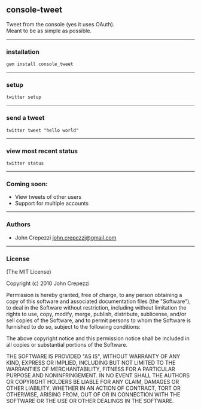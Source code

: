 ## console-tweet

Tweet from the console (yes it uses OAuth).  
Meant to be as simple as possible.

---

### installation

    gem install console_tweet

---

### setup

    twitter setup

---

### send a tweet
 
    twitter tweet "hello world"

---

### view most recent status

    twitter status

---

### Coming soon:

* View tweets of other users
* Support for multiple accounts

---

### Authors

* John Crepezzi <john.crepezzi@gmail.com>

---

### License

(The MIT License)

Copyright (c) 2010 John Crepezzi

Permission is hereby granted, free of charge, to any person obtaining a copy of this software and associated documentation files (the "Software"), to deal in the Software without restriction, including without limitation the rights to use, copy, modify, merge, publish, distribute, sublicense, and/or sell copies of the Software, and to permit persons to whom the Software is furnished to do so, subject to the following conditions:

The above copyright notice and this permission notice shall be included in all copies or substantial portions of the Software.

THE SOFTWARE IS PROVIDED "AS IS", WITHOUT WARRANTY OF ANY KIND, EXPRESS OR IMPLIED, INCLUDING BUT NOT LIMITED TO THE WARRANTIES OF MERCHANTABILITY, FITNESS FOR A PARTICULAR PURPOSE AND NONINFRINGEMENT. IN NO EVENT SHALL THE AUTHORS OR COPYRIGHT HOLDERS BE LIABLE FOR ANY CLAIM, DAMAGES OR OTHER LIABILITY, WHETHER IN AN ACTION OF CONTRACT, TORT OR OTHERWISE, ARISING FROM, OUT OF OR IN CONNECTION WITH THE SOFTWARE OR THE USE OR OTHER DEALINGS IN THE SOFTWARE.
